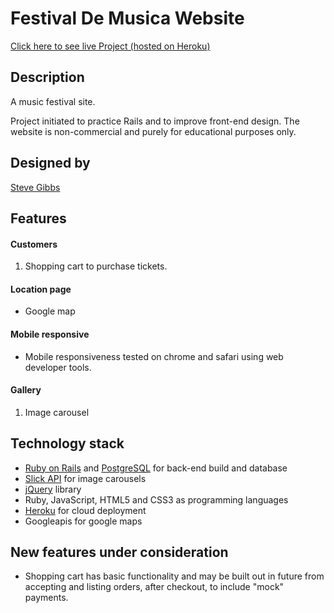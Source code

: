 # Festival De Musica Website
[Click here to see live Project (hosted on Heroku)](https://festivaldemusica.herokuapp.com/)

## Description
A music festival site.  

Project initiated to practice Rails and to improve front-end design.  The website is non-commercial and purely for educational purposes only.  

## Designed by
[Steve Gibbs](https://github.com/SteveGibbs)

## Features

#### Customers
1. Shopping cart to purchase tickets.

#### Location page

- Google map

#### Mobile responsive

- Mobile responsiveness tested on chrome and safari using web developer tools.  

#### Gallery
1. Image carousel



## Technology stack
- [Ruby on Rails](http://guides.rubyonrails.org/) and [PostgreSQL](https://www.postgresql.org/) for back-end build and database
- [Slick API](http://kenwheeler.github.io/slick/) for image carousels
- [jQuery](https://jquery.com/) library
- Ruby, JavaScript, HTML5 and CSS3 as programming languages
- [Heroku](https://www.heroku.com/) for cloud deployment
- Googleapis for google maps


## New features under consideration
- Shopping cart has basic functionality and may be built out in future from accepting and listing orders, after checkout, to include "mock" payments.  
